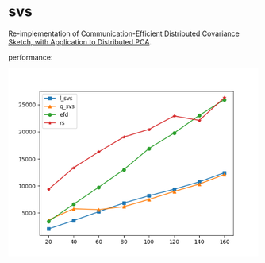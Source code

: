 # svs
Re-implementation of [Communication-Efficient Distributed Covariance Sketch, with Application to Distributed PCA](https://www.jmlr.org/papers/volume22/20-705/20-705.pdf).

performance:

![error](https://github.com/wadx2019/svs/blob/main/error.png)
